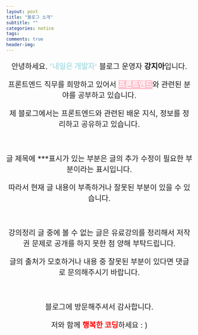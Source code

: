 ```yaml
---
layout: post
title: "블로그 소개"
subtitle: ""
categories: notice
tags:
comments: true
header-img:
---
```


<article style="font-size: 20px; text-align: center;">

안녕하세요. <b style="color: powderblue">'내일은 개발자'</b> 블로그 운영자 <b>강지아</b>입니다.

프론트엔드 직무를 희망하고 있어서 <b style="background: pink; color: #fff">프론트엔드</b>와 관련된 분야를 공부하고 있습니다.

제 블로그에서는 프론트엔드와 관련된 배운 지식, 정보를 정리하고 공유하고 있습니다.

 <br>

글 제목에 \*\*\*표시가 있는 부분은 글의 추가 수정이 필요한 부분이라는 표시입니다.

따라서 현재 글 내용이 부족하거나 잘못된 부분이 있을 수 있습니다.

 <br>

강의정리 글 중에 볼 수 없는 글은 유료강의를 정리해서 저작권 문제로 공개를 하지 못한 점 양해 부탁드립니다.

글의 출처가 모호하거나 내용 중 잘못된 부분이 있다면 댓글로 문의해주시기 바랍니다.

 <br>

블로그에 방문해주셔서 감사합니다.

저와 함께 <b style="color: red">행복한 코딩</b>하세요 : )

## </article>

